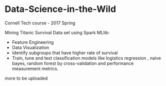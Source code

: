 # Data-Science-in-the-Wild
Cornell Tech course - 2017 Spring



Mining Titanic Survival Data set using Spark MLlib:
- Feature Engineering
- Data Visualization
- Identify subgroups that have higher rate of survival 
- Train, tune and test classification models like logistics regression , naive bayes, random forest by cross-validation and performance measurement metrics.

more to be uploaded

